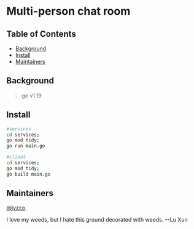 # Multi-person chat room

## Table of Contents

- [Background](#background)
- [Install](#Install)
- [Maintainers](#Maintainers)

## Background

> go v1.19
>

## Install

[//]: # (This project uses [php]&#40;&#41; and [nginx]&#40;&#41; and [redis]&#40;&#41;. Go check them out if you don't have them locally installed.)

```sh
#services
cd services;
go mod tidy;
go run main.go

#client
cd services;
go mod tidy;
go build main.go
```

## Maintainers

[@lyzco](https://github.com/lyzco).

I love my weeds, but I hate this ground decorated with weeds.   --Lu Xun

